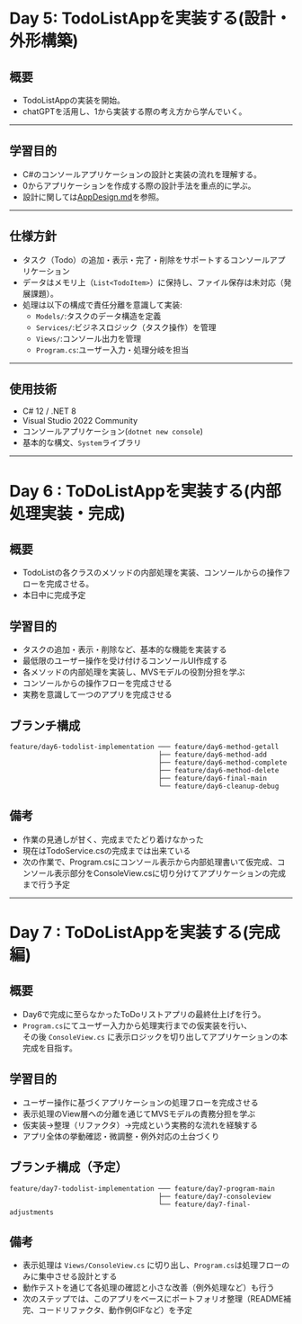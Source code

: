 # Day 5: TodoListAppを実装する(設計・外形構築)

## 概要
- TodoListAppの実装を開始。
- chatGPTを活用し、1から実装する際の考え方から学んでいく。

---

## 学習目的
- C#のコンソールアプリケーションの設計と実装の流れを理解する。
- 0からアプリケーションを作成する際の設計手法を重点的に学ぶ。
- 設計に関しては[AppDesign.md](./AppDesign.md)を参照。

---

## 仕様方針
- タスク（Todo）の追加・表示・完了・削除をサポートするコンソールアプリケーション
- データはメモリ上（`List<TodoItem>`）に保持し、ファイル保存は未対応（発展課題）。
- 処理は以下の構成で責任分離を意識して実装:
  - `Models/`:タスクのデータ構造を定義
  - `Services/`:ビジネスロジック（タスク操作）を管理
  - `Views/`:コンソール出力を管理
  - `Program.cs`:ユーザー入力・処理分岐を担当

---

## 使用技術
- C# 12 / .NET 8
- Visual Studio 2022 Community
- コンソールアプリケーション(`dotnet new console`)
- 基本的な構文、`System`ライブラリ

---

# Day 6 : ToDoListAppを実装する(内部処理実装・完成)

## 概要
- TodoListの各クラスのメソッドの内部処理を実装、コンソールからの操作フローを完成させる。
- 本日中に完成予定

## 学習目的
- タスクの追加・表示・削除など、基本的な機能を実装する
- 最低限のユーザー操作を受け付けるコンソールUI作成する
- 各メソッドの内部処理を実装し、MVSモデルの役割分担を学ぶ
- コンソールからの操作フローを完成させる
- 実務を意識して一つのアプリを完成させる

## ブランチ構成
```
feature/day6-todolist-implementation ─── feature/day6-method-getall
                                     ├── feature/day6-method-add
                                     ├── feature/day6-method-complete
                                     ├── feature/day6-method-delete
                                     ├── feature/day6-final-main
                                     └── feature/day6-cleanup-debug

```

## 備考
- 作業の見通しが甘く、完成までたどり着けなかった
- 現在はTodoService.csの完成までは出来ている
- 次の作業で、Program.csにコンソール表示から内部処理書いて仮完成、コンソール表示部分をConsoleView.csに切り分けてアプリケーションの完成まで行う予定

---

# Day 7 : ToDoListAppを実装する(完成編)

## 概要
- Day6で完成に至らなかったToDoリストアプリの最終仕上げを行う。
- `Program.cs`にてユーザー入力から処理実行までの仮実装を行い、  
  その後 `ConsoleView.cs` に表示ロジックを切り出してアプリケーションの本完成を目指す。

## 学習目的
- ユーザー操作に基づくアプリケーションの処理フローを完成させる
- 表示処理のView層への分離を通じてMVSモデルの責務分担を学ぶ
- 仮実装→整理（リファクタ）→完成という実務的な流れを経験する
- アプリ全体の挙動確認・微調整・例外対応の土台づくり

## ブランチ構成（予定）
```
feature/day7-todolist-implementation ─── feature/day7-program-main
                                     ├── feature/day7-consoleview
                                     └── feature/day7-final-adjustments
```

## 備考
- 表示処理は `Views/ConsoleView.cs` に切り出し、`Program.cs`は処理フローのみに集中させる設計とする
- 動作テストを通じて各処理の確認と小さな改善（例外処理など）も行う
- 次のステップでは、このアプリをベースにポートフォリオ整理（README補完、コードリファクタ、動作例GIFなど）を予定
